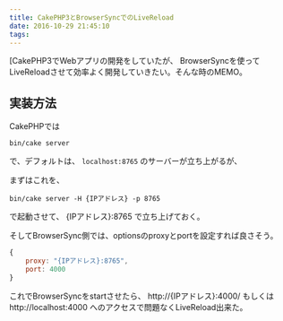 ```yaml
---
title: CakePHP3とBrowserSyncでのLiveReload
date: 2016-10-29 21:45:10
tags:
---
```


[CakePHP3でWebアプリの開発をしていたが、
BrowserSyncを使ってLiveReloadさせて効率よく開発していきたい。そんな時のMEMO。

## 実装方法
CakePHPでは

``` shell
bin/cake server
```

で、デフォルトは、 <code>localhost:8765</code> のサーバーが立ち上がるが、

まずはこれを、

``` shell
bin/cake server -H {IPアドレス} -p 8765
```

で起動させて、 {IPアドレス}:8765 で立ち上げておく。

そしてBrowserSync側では、optionsのproxyとportを設定すれば良さそう。

``` js gulpfile.js
{
    proxy: "{IPアドレス}:8765",
    port: 4000
}
```

これでBrowserSyncをstartさせたら、 
http://{IPアドレス}:4000/ もしくは http://localhost:4000 へのアクセスで問題なくLiveReload出来た。